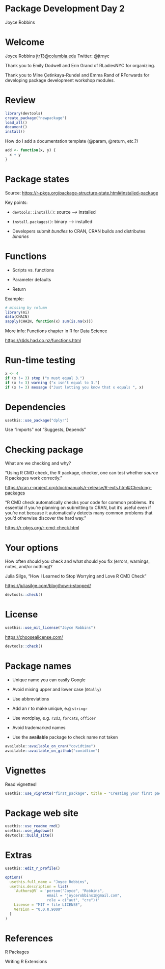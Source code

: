 Package Development Day 2
================
Joyce Robbins

# Welcome

Joyce Robbins <jtr13@columbia.edu> Twitter: @jtrnyc

Thank you to Emily Dodwell and Erin Grand of RLadiesNYC for organizing.

Thank you to Mine Çetinkaya-Rundel and Emma Rand of RForwards for
developing package development workshop modules.

# Review

``` r
library(devtools)
create_package("newpackage")
load_all()
document()
install()
```

How do I add a documentation template (@param, @return, etc.?)

``` r
add <- function(x, y) {
  x + y
}
```

# Package states

Source:
<https://r-pkgs.org/package-structure-state.html#installed-package>

Key points:

-   `devtools::install()`: source –> installed

-   `install.packages()`: binary –> installed

-   Developers submit *bundles* to CRAN, CRAN builds and distributes
    *binaries*

# Functions

-   Scripts vs. functions

-   Parameter defaults

-   Return

Example:

``` r
# missing by column
library(mi)
data(CHAIN)
sapply(CHAIN, function(x) sum(is.na(x)))
```

More info: Functions chapter in R for Data Science

<https://r4ds.had.co.nz/functions.html>

# Run-time testing

``` r
x <- 4
if (x != 3) stop ("x must equal 3.")
if (x != 3) warning ("x isn't equal to 3.")
if (x != 3) message ("Just letting you know that x equals ", x)
```

# Dependencies

``` r
usethis::use_package("dplyr")
```

Use “Imports” not “Suggests, Depends”

# Checking package

What are we checking and why?

“Using R CMD check, the R package, checker, one can test whether
*source* R packages work correctly.”

<https://cran.r-project.org/doc/manuals/r-release/R-exts.html#Checking-packages>

“R CMD check automatically checks your code for common problems. It’s
essential if you’re planning on submitting to CRAN, but it’s useful even
if you’re not because it automatically detects many common problems that
you’d otherwise discover the hard way.”

<https://r-pkgs.org/r-cmd-check.html>

# Your options

How often should you check and what should you fix (errors, warnings,
notes, and/or nothing)?

Julia Silge, “How I Learned to Stop Worrying and Love R CMD Check”

<https://juliasilge.com/blog/how-i-stopped/>

``` r
devtools::check()
```

# License

``` r
usethis::use_mit_license("Joyce Robbins")
```

<https://choosealicense.com/>

``` r
devtools::check()
```

# Package names

-   Unique name you can easily Google

-   Avoid mixing upper and lower case (`GGally`)

-   Use abbreviations

-   Add an r to make unique, e.g `stringr`

-   Use wordplay, e.g. `r2d3`, `forcats`, `officer`

-   Avoid trademarked names

-   Use the **available** package to check name not taken

``` r
available::available_on_cran("covidtime")
available::available_on_github("covidtime")
```

# Vignettes

Read vignettes!

``` r
usethis::use_vignette("first_package", title = "Creating your first package")
```

# Package web site

``` r
usethis::use_readme_rmd()
usethis::use_pkgdown()
devtools::build_site()
```

# Extras

``` r
usethis::edit_r_profile()
```

``` r
options(
  usethis.full_name = "Joyce Robbins",
  usethis.description = list(
    `Authors@R` = 'person("Joyce", "Robbins",
                   email = "joycerobbins1@gmail.com",
                   role = c("aut", "cre"))'
    License = "MIT + file LICENSE",
    Version = "0.0.0.9000"
  )
)
```

# References

R Packages

Writing R Extensions
